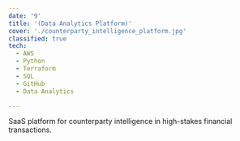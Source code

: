 ```yaml
---
date: '9'
title: '(Data Analytics Platform)'
cover: './counterparty_intelligence_platform.jpg'
classified: true
tech:
  - AWS
  - Python
  - Terraform
  - SQL
  - GitHub
  - Data Analytics

---
```


SaaS platform for counterparty intelligence in high-stakes financial transactions.